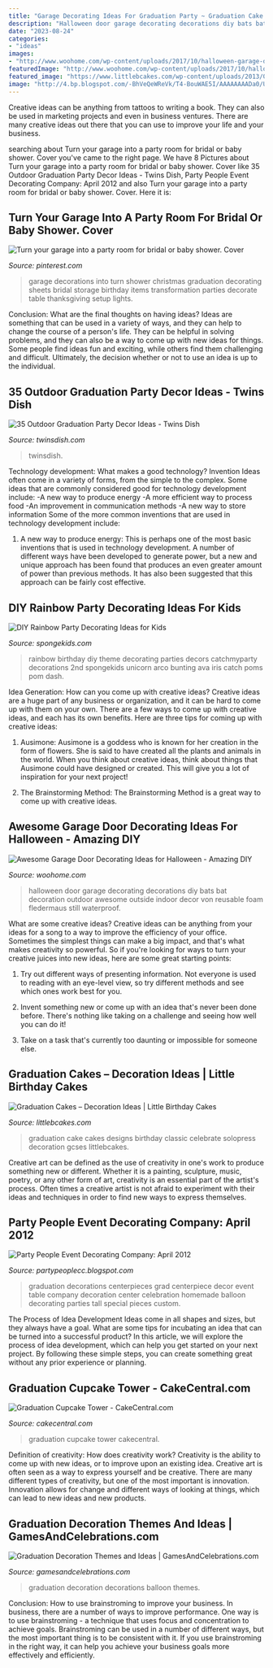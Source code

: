 ```yaml
---
title: "Garage Decorating Ideas For Graduation Party ~ Graduation Cake Cakes Designs Birthday Classic Celebrate Solopress Decoration Gcses Littlebcakes"
description: "Halloween door garage decorating decorations diy bats bat decoration outdoor awesome outside indoor decor von reusable foam fledermaus still waterproof"
date: "2023-08-24"
categories:
- "ideas"
images:
- "http://www.woohome.com/wp-content/uploads/2017/10/halloween-garage-door-decorating-ideas-4.jpg"
featuredImage: "http://www.woohome.com/wp-content/uploads/2017/10/halloween-garage-door-decorating-ideas-4.jpg"
featured_image: "https://www.littlebcakes.com/wp-content/uploads/2013/08/Graduation-Cake-Pics.jpg"
image: "http://4.bp.blogspot.com/-BhVeQeWReVk/T4-BouWAE5I/AAAAAAAADa0/U6YobJuZev0/s1600/Stephanie%2BGrad%2BTall%2BCenterpiece%2Bwith%2BMusic%2BNote.JPG"
---
```



Creative ideas can be anything from tattoos to writing a book. They can also be used in marketing projects and even in business ventures. There are many creative ideas out there that you can use to improve your life and your business.

	

		
searching about Turn your garage into a party room for bridal or baby shower. Cover you've came to the right page. We have 8 Pictures about Turn your garage into a party room for bridal or baby shower. Cover like 35 Outdoor Graduation Party Decor Ideas - Twins Dish, Party People Event Decorating Company: April 2012 and also Turn your garage into a party room for bridal or baby shower. Cover. Here it is:
		
    
## Turn Your Garage Into A Party Room For Bridal Or Baby Shower. Cover

<img loading=lazy src="https://i.pinimg.com/736x/7f/44/74/7f4474005681dafb6f00f5600c79a690--garage-decorating-garage-party.jpg" onerror="this.onerror=null;this.src='https://tse3.mm.bing.net/th?id=OIP.QwgIhAaIUW9_kdg0gjvxRwHaHa&amp;pid=15.1';" alt="Turn your garage into a party room for bridal or baby shower. Cover">

_Source: pinterest.com_

>garage decorations into turn shower christmas graduation decorating sheets bridal storage birthday items transformation parties decorate table thanksgiving setup lights. 

	

Conclusion: What are the final thoughts on having ideas?
Ideas are something that can be used in a variety of ways, and they can help to change the course of a person's life. They can be helpful in solving problems, and they can also be a way to come up with new ideas for things. Some people find ideas fun and exciting, while others find them challenging and difficult. Ultimately, the decision whether or not to use an idea is up to the individual.

    
## 35 Outdoor Graduation Party Decor Ideas - Twins Dish

<img loading=lazy src="https://www.twinsdish.com/wp-content/uploads/GradPartyOutdoorFeaturedPhoto.jpg" onerror="this.onerror=null;this.src='https://tse3.mm.bing.net/th?id=OIP.VHIHMkodMpm8wpFvujaJRwHaGG&amp;pid=15.1';" alt="35 Outdoor Graduation Party Decor Ideas - Twins Dish">

_Source: twinsdish.com_

>twinsdish. 

	

Technology development: What makes a good technology?
Invention Ideas often come in a variety of forms, from the simple to the complex. Some ideas that are commonly considered good for technology development include: 
-A new way to produce energy 
-A more efficient way to process food 
-An improvement in communication methods 
-A new way to store information 
Some of the more common inventions that are used in technology development include:


1) A new way to produce energy: This is perhaps one of the most basic inventions that is used in technology development. A number of different ways have been developed to generate power, but a new and unique approach has been found that produces an even greater amount of power than previous methods. It has also been suggested that this approach can be fairly cost effective.

    
## DIY Rainbow Party Decorating Ideas For Kids

<img loading=lazy src="http://spongekids.com/wp-content/uploads/2014/11/diy-rainbow-party-decorating-ideas/9-rainbow-wall-decors.jpg" onerror="this.onerror=null;this.src='https://tse1.mm.bing.net/th?id=OIP.xzvMCHYn0YUqLiz5Vc2PVAHaLL&amp;pid=15.1';" alt="DIY Rainbow Party Decorating Ideas for Kids">

_Source: spongekids.com_

>rainbow birthday diy theme decorating parties decors catchmyparty decorations 2nd spongekids unicorn arco bunting ava iris catch poms pom dash. 

	

Idea Generation: How can you come up with creative ideas?
Creative ideas are a huge part of any business or organization, and it can be hard to come up with them on your own. There are a few ways to come up with creative ideas, and each has its own benefits. Here are three tips for coming up with creative ideas:
1. Ausimone: Ausimone is a goddess who is known for her creation in the form of flowers. She is said to have created all the plants and animals in the world. When you think about creative ideas, think about things that Ausimone could have designed or created. This will give you a lot of inspiration for your next project!

2. The Brainstorming Method: The Brainstorming Method is a great way to come up with creative ideas.

    
## Awesome Garage Door Decorating Ideas For Halloween - Amazing DIY

<img loading=lazy src="http://www.woohome.com/wp-content/uploads/2017/10/halloween-garage-door-decorating-ideas-4.jpg" onerror="this.onerror=null;this.src='https://tse2.mm.bing.net/th?id=OIP.6VtpGig7QkUd8BLUwxAVQwHaRI&amp;pid=15.1';" alt="Awesome Garage Door Decorating Ideas for Halloween - Amazing DIY">

_Source: woohome.com_

>halloween door garage decorating decorations diy bats bat decoration outdoor awesome outside indoor decor von reusable foam fledermaus still waterproof. 

	

What are some creative ideas?
Creative ideas can be anything from your ideas for a song to a way to improve the efficiency of your office. Sometimes the simplest things can make a big impact, and that's what makes creativity so powerful. So if you're looking for ways to turn your creative juices into new ideas, here are some great starting points: 
1. Try out different ways of presenting information. Not everyone is used to reading with an eye-level view, so try different methods and see which ones work best for you.

2. Invent something new or come up with an idea that's never been done before. There's nothing like taking on a challenge and seeing how well you can do it!

3. Take on a task that's currently too daunting or impossible for someone else.

    
## Graduation Cakes – Decoration Ideas | Little Birthday Cakes

<img loading=lazy src="https://www.littlebcakes.com/wp-content/uploads/2013/08/Graduation-Cake-Pics.jpg" onerror="this.onerror=null;this.src='https://tse4.mm.bing.net/th?id=OIP.FzF5xyvvONHBAF88429-cgHaJ4&amp;pid=15.1';" alt="Graduation Cakes – Decoration Ideas | Little Birthday Cakes">

_Source: littlebcakes.com_

>graduation cake cakes designs birthday classic celebrate solopress decoration gcses littlebcakes. 

	

Creative art can be defined as the use of creativity in one's work to produce something new or different. Whether it is a painting, sculpture, music, poetry, or any other form of art, creativity is an essential part of the artist's process. Often times a creative artist is not afraid to experiment with their ideas and techniques in order to find new ways to express themselves.

    
## Party People Event Decorating Company: April 2012

<img loading=lazy src="http://4.bp.blogspot.com/-BhVeQeWReVk/T4-BouWAE5I/AAAAAAAADa0/U6YobJuZev0/s1600/Stephanie%2BGrad%2BTall%2BCenterpiece%2Bwith%2BMusic%2BNote.JPG" onerror="this.onerror=null;this.src='https://tse3.mm.bing.net/th?id=OIP.DgW_CrAT2FYOBwhHgMjBLgHaJ4&amp;pid=15.1';" alt="Party People Event Decorating Company: April 2012">

_Source: partypeoplecc.blogspot.com_

>graduation decorations centerpieces grad centerpiece decor event table company decoration center celebration homemade balloon decorating parties tall special pieces custom. 

	

The Process of Idea Development
Ideas come in all shapes and sizes, but they always have a goal. What are some tips for incubating an idea that can be turned into a successful product? 
In this article, we will explore the process of idea development, which can help you get started on your next project. By following these simple steps, you can create something great without any prior experience or planning.

    
## Graduation Cupcake Tower - CakeCentral.com

<img loading=lazy src="https://cdn001.cakecentral.com/gallery/2015/03/900_8342301VWX_graduation-cupcake-tower.jpg" onerror="this.onerror=null;this.src='https://tse1.mm.bing.net/th?id=OIP.rFFy7ABDV76ZKof_DTUuVwHaLH&amp;pid=15.1';" alt="Graduation Cupcake Tower - CakeCentral.com">

_Source: cakecentral.com_

>graduation cupcake tower cakecentral. 

	

Definition of creativity: How does creativity work?
Creativity is the ability to come up with new ideas, or to improve upon an existing idea. Creative art is often seen as a way to express yourself and be creative. There are many different types of creativity, but one of the most important is innovation. Innovation allows for change and different ways of looking at things, which can lead to new ideas and new products.

    
## Graduation Decoration Themes And Ideas | GamesAndCelebrations.com

<img loading=lazy src="http://www.gamesandcelebrations.com/wp-content/uploads/2017/03/Graduation-Balloon-Decorations.jpg" onerror="this.onerror=null;this.src='https://tse1.mm.bing.net/th?id=OIP.nqptYx7Ei2H_Dl_zASBrBwHaOR&amp;pid=15.1';" alt="Graduation Decoration Themes and Ideas | GamesAndCelebrations.com">

_Source: gamesandcelebrations.com_

>graduation decoration decorations balloon themes. 

	

Conclusion: How to use brainstroming to improve your business.
In business, there are a number of ways to improve performance. One way is to use brainstroming - a technique that uses focus and concentration to achieve goals. Brainstroming can be used in a number of different ways, but the most important thing is to be consistent with it. If you use brainstroming in the right way, it can help you achieve your business goals more effectively and efficiently.

